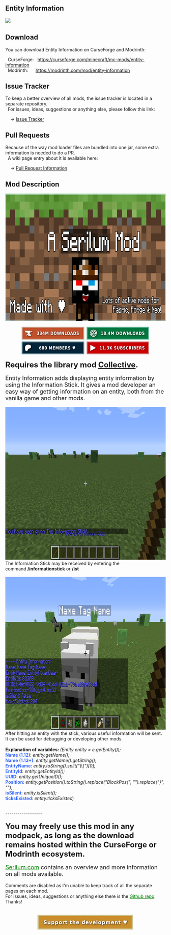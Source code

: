 <h2>Entity Information</h2>
<p><a href="https://github.com/Serilum/Entity-Information"><img src="https://serilum.com/assets/data/logo/entity-information.png"></a></p><h2>Download</h2>
<p>You can download Entity Information on CurseForge and Modrinth:</p><p>&nbsp;&nbsp;CurseForge: &nbsp;&nbsp;<a href="https://curseforge.com/minecraft/mc-mods/entity-information">https://curseforge.com/minecraft/mc-mods/entity-information</a><br>&nbsp;&nbsp;Modrinth: &nbsp;&nbsp;&nbsp;&nbsp;&nbsp;<a href="https://modrinth.com/mod/entity-information">https://modrinth.com/mod/entity-information</a></p>
<h2>Issue Tracker</h2>
<p>To keep a better overview of all mods, the issue tracker is located in a separate repository.<br>&nbsp;&nbsp;For issues, ideas, suggestions or anything else, please follow this link:</p>
<p>&nbsp;&nbsp;&nbsp;&nbsp;-> <a href="https://serilum.com/url/issue-tracker">Issue Tracker</a></p>
<h2>Pull Requests</h2>
<p>Because of the way mod loader files are bundled into one jar, some extra information is needed to do a PR.<br>&nbsp;&nbsp;A wiki page entry about it is available here:</p>
<p>&nbsp;&nbsp;&nbsp;&nbsp;-> <a href="https://serilum.com/url/pull-requests">Pull Request Information</a></p>
<h2>Mod Description</h2>
<p style="text-align:center"><a href="https://serilum.com/" target="_blank" rel="nofollow"><img src="https://github.com/Serilum/.cdn/raw/main/description/header/header.png" alt="" width="838" height="400"></a></p>
<p style="text-align:center"><a href="https://curseforge.com/members/serilum/projects" target="_blank" rel="nofollow"><img src="https://raw.githubusercontent.com/Serilum/.data-workflow/main/badges/svg/curseforge.svg" width="200"></a> <a href="https://modrinth.com/user/Serilum" target="_blank" rel="nofollow"><img src="https://raw.githubusercontent.com/Serilum/.data-workflow/main/badges/svg/modrinth.svg" width="200"></a> <a href="https://patreon.com/serilum" target="_blank" rel="nofollow"><img src="https://raw.githubusercontent.com/Serilum/.data-workflow/main/badges/svg/patreon.svg" width="200"></a> <a href="https://youtube.com/@serilum" target="_blank" rel="nofollow"><img src="https://raw.githubusercontent.com/Serilum/.data-workflow/main/badges/svg/youtube.svg" width="200"></a></p>
<p><strong><span style="font-size:24px">Requires the library mod&nbsp;<a style="font-size:24px" href="https://curseforge.com/minecraft/mc-mods/collective" target="_blank" rel="nofollow">Collective</a>.</span></strong><br><br><span style="font-size:18px">Entity Information adds displaying entity information by using the Information Stick. It gives a mod developer an easy way of getting information on an entity, both from the vanilla game and other mods.</span><br><br><picture><img src="https://github.com/Serilum/.cdn/raw/main/projects/entity-information/a.png" width="854" height="480"></picture><br>The Information Stick may be received by entering the command&nbsp;<strong>/informationstick</strong> or&nbsp;<strong>/ist</strong><br><br><picture><img src="https://github.com/Serilum/.cdn/raw/main/projects/entity-information/b.png" width="854" height="480"></picture>After hitting an entity with the stick, various useful information will be sent. It can be used for debugging or developing other mods.<br><br><strong>Explanation of variables:&nbsp;</strong><em>(Entity entity = e.getEntity());</em><br><strong><span style="color:#36f">Name (1.12)</span></strong>: <em>entity.getName();<br></em><span style="color:#36f"><strong>Name (1.13+)</strong></span>: <em>entity.getName().getString();</em><br><strong><span style="color:#36f">EntityName</span></strong>: <em>entity.toString().split("\\[")[0];</em><br><strong><span style="color:#36f">EntityId</span></strong>: <em>entity.getEntityId();</em><br><strong><span style="color:#36f">UUID</span></strong>: <em>entity.getUniqueID();</em><br><strong><span style="color:#36f">Position</span></strong>: <em>entity.getPosition().toString().replace("BlockPos{", "").replace("}", "");</em> <br><strong><span style="color:#36f">isSilent</span></strong>: <em>entity.isSilent();</em><br><strong><span style="color:#36f">ticksExisted</span></strong>: <em>entity.ticksExisted;</em></p>
<p><br>------------------<br><br><span style="font-size:24px"><strong>You may freely use this mod in any modpack, as long as the download remains hosted within the CurseForge or Modrinth ecosystem.</strong></span><br><br><span style="font-size:18px"><a style="font-size:18px;color:#008000" href="https://serilum.com/" rel="nofollow">Serilum.com</a> contains an overview and more information on all mods available.</span><br><br><span style="font-size:14px">Comments are disabled as I'm unable to keep track of all the separate pages on each mod.</span><span style="font-size:14px"><br>For issues, ideas, suggestions or anything else there is the&nbsp;<a style="font-size:14px;color:#008000" href="https://github.com/Serilum/.issue-tracker" rel="nofollow">Github repo</a>. Thanks!</span><span style="font-size:6px"><br><br></span></p>
<p style="text-align:center"><a href="https://serilum.com/donate" rel="nofollow"><img src="https://github.com/Serilum/.cdn/raw/main/description/projects/support.svg" alt="" width="306" height="50"></a></p>